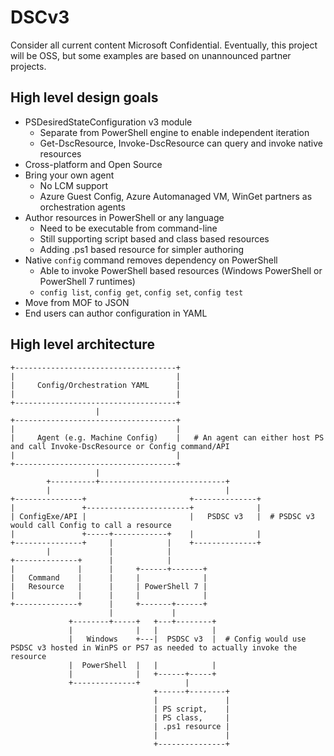 # DSCv3

Consider all current content Microsoft Confidential.  Eventually, this project will be OSS, but some examples are based on unannounced partner projects.

## High level design goals

- PSDesiredStateConfiguration v3 module
  - Separate from PowerShell engine to enable independent iteration
  - Get-DscResource, Invoke-DscResource can query and invoke native resources
- Cross-platform and Open Source
- Bring your own agent
  - No LCM support
  - Azure Guest Config, Azure Automanaged VM, WinGet partners as orchestration agents
- Author resources in PowerShell or any language
  - Need to be executable from command-line
  - Still supporting script based and class based resources
  - Adding .ps1 based resource for simpler authoring
- Native `config` command removes dependency on PowerShell
  - Able to invoke PowerShell based resources (Windows PowerShell or PowerShell 7 runtimes)
  - `config list`, `config get`, `config set`, `config test`
- Move from MOF to JSON
- End users can author configuration in YAML

## High level architecture

```
+------------------------------------+
|                                    |
|     Config/Orchestration YAML      |
|                                    |
+------------------------------------+
                   |
+------------------------------------+
|                                    |
|     Agent (e.g. Machine Config)    |   # An agent can either host PS and call Invoke-DscResource or Config command/API 
|                                    |
+------------------------------------+
                   |
        +----------+----------------------------+
        |                                       |
+---------------+                       +--------------+
|               +-----------------------+              |
| ConfigExe/API |                       |   PSDSC v3   |  # PSDSC v3 would call Config to call a resource
|               +-----+------------+    |              |
+---------------+     |            |    +--------------+
        |             |            |
+--------------+      |            |
|              |      |     +------+-------+ 
|   Command    |      |     |              |
|   Resource   |      |     | PowerShell 7 |
|              |      |     |              |
+--------------+      |     +-------+------+
                      |             |
             +--------+-----+   +---+--------+
             |              |   |            |
             |   Windows    +---|  PSDSC v3  |  # Config would use PSDSC v3 hosted in WinPS or PS7 as needed to actually invoke the resource
             |  PowerShell  |   |            |
             |              |   +------+-----+
             +--------------+          |
                                +------+--------+
                                |               |
                                | PS script,    |
                                | PS class,     |
                                | .ps1 resource |
                                |               |
                                +---------------+
```                                
